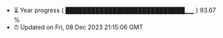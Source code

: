 - ⏳ Year progress { ████████████████████████████▁▁ } 93.67 %
- ⏰ Updated on Fri, 08 Dec 2023 21:15:06 GMT

